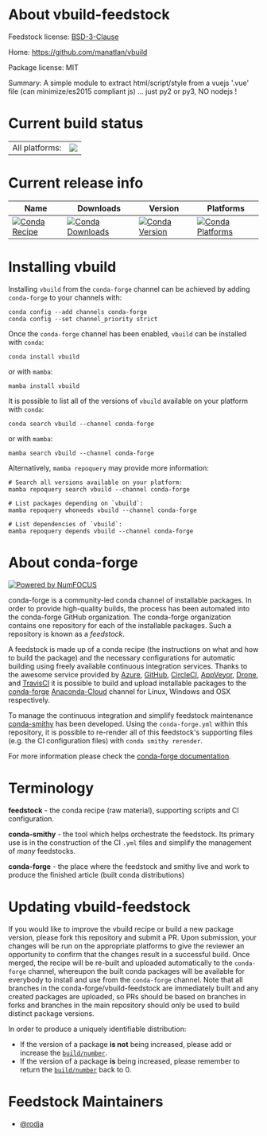 About vbuild-feedstock
======================

Feedstock license: [BSD-3-Clause](https://github.com/conda-forge/vbuild-feedstock/blob/main/LICENSE.txt)

Home: https://github.com/manatlan/vbuild

Package license: MIT

Summary: A simple module to extract html/script/style from a vuejs '.vue' file (can minimize/es2015 compliant js) ... just py2 or py3, NO nodejs !

Current build status
====================


<table><tr><td>All platforms:</td>
    <td>
      <a href="https://dev.azure.com/conda-forge/feedstock-builds/_build/latest?definitionId=19233&branchName=main">
        <img src="https://dev.azure.com/conda-forge/feedstock-builds/_apis/build/status/vbuild-feedstock?branchName=main">
      </a>
    </td>
  </tr>
</table>

Current release info
====================

| Name | Downloads | Version | Platforms |
| --- | --- | --- | --- |
| [![Conda Recipe](https://img.shields.io/badge/recipe-vbuild-green.svg)](https://anaconda.org/conda-forge/vbuild) | [![Conda Downloads](https://img.shields.io/conda/dn/conda-forge/vbuild.svg)](https://anaconda.org/conda-forge/vbuild) | [![Conda Version](https://img.shields.io/conda/vn/conda-forge/vbuild.svg)](https://anaconda.org/conda-forge/vbuild) | [![Conda Platforms](https://img.shields.io/conda/pn/conda-forge/vbuild.svg)](https://anaconda.org/conda-forge/vbuild) |

Installing vbuild
=================

Installing `vbuild` from the `conda-forge` channel can be achieved by adding `conda-forge` to your channels with:

```
conda config --add channels conda-forge
conda config --set channel_priority strict
```

Once the `conda-forge` channel has been enabled, `vbuild` can be installed with `conda`:

```
conda install vbuild
```

or with `mamba`:

```
mamba install vbuild
```

It is possible to list all of the versions of `vbuild` available on your platform with `conda`:

```
conda search vbuild --channel conda-forge
```

or with `mamba`:

```
mamba search vbuild --channel conda-forge
```

Alternatively, `mamba repoquery` may provide more information:

```
# Search all versions available on your platform:
mamba repoquery search vbuild --channel conda-forge

# List packages depending on `vbuild`:
mamba repoquery whoneeds vbuild --channel conda-forge

# List dependencies of `vbuild`:
mamba repoquery depends vbuild --channel conda-forge
```


About conda-forge
=================

[![Powered by
NumFOCUS](https://img.shields.io/badge/powered%20by-NumFOCUS-orange.svg?style=flat&colorA=E1523D&colorB=007D8A)](https://numfocus.org)

conda-forge is a community-led conda channel of installable packages.
In order to provide high-quality builds, the process has been automated into the
conda-forge GitHub organization. The conda-forge organization contains one repository
for each of the installable packages. Such a repository is known as a *feedstock*.

A feedstock is made up of a conda recipe (the instructions on what and how to build
the package) and the necessary configurations for automatic building using freely
available continuous integration services. Thanks to the awesome service provided by
[Azure](https://azure.microsoft.com/en-us/services/devops/), [GitHub](https://github.com/),
[CircleCI](https://circleci.com/), [AppVeyor](https://www.appveyor.com/),
[Drone](https://cloud.drone.io/welcome), and [TravisCI](https://travis-ci.com/)
it is possible to build and upload installable packages to the
[conda-forge](https://anaconda.org/conda-forge) [Anaconda-Cloud](https://anaconda.org/)
channel for Linux, Windows and OSX respectively.

To manage the continuous integration and simplify feedstock maintenance
[conda-smithy](https://github.com/conda-forge/conda-smithy) has been developed.
Using the ``conda-forge.yml`` within this repository, it is possible to re-render all of
this feedstock's supporting files (e.g. the CI configuration files) with ``conda smithy rerender``.

For more information please check the [conda-forge documentation](https://conda-forge.org/docs/).

Terminology
===========

**feedstock** - the conda recipe (raw material), supporting scripts and CI configuration.

**conda-smithy** - the tool which helps orchestrate the feedstock.
                   Its primary use is in the construction of the CI ``.yml`` files
                   and simplify the management of *many* feedstocks.

**conda-forge** - the place where the feedstock and smithy live and work to
                  produce the finished article (built conda distributions)


Updating vbuild-feedstock
=========================

If you would like to improve the vbuild recipe or build a new
package version, please fork this repository and submit a PR. Upon submission,
your changes will be run on the appropriate platforms to give the reviewer an
opportunity to confirm that the changes result in a successful build. Once
merged, the recipe will be re-built and uploaded automatically to the
`conda-forge` channel, whereupon the built conda packages will be available for
everybody to install and use from the `conda-forge` channel.
Note that all branches in the conda-forge/vbuild-feedstock are
immediately built and any created packages are uploaded, so PRs should be based
on branches in forks and branches in the main repository should only be used to
build distinct package versions.

In order to produce a uniquely identifiable distribution:
 * If the version of a package **is not** being increased, please add or increase
   the [``build/number``](https://docs.conda.io/projects/conda-build/en/latest/resources/define-metadata.html#build-number-and-string).
 * If the version of a package **is** being increased, please remember to return
   the [``build/number``](https://docs.conda.io/projects/conda-build/en/latest/resources/define-metadata.html#build-number-and-string)
   back to 0.

Feedstock Maintainers
=====================

* [@rodja](https://github.com/rodja/)

